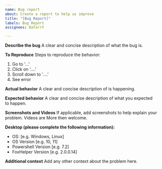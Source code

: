 ```yaml
---
name: Bug report
about: Create a report to help us improve
title: "[Bug Report]"
labels: Bug Report
assignees: BaTarrY

---
```


**Describe the bug**
A clear and concise description of what the bug is.

**To Reproduce**
Steps to reproduce the behavior:
1. Go to '...'
2. Click on '....'
3. Scroll down to '....'
4. See error

**Actual behavior**
A clear and concise description of is happening.

**Expected behavior**
A clear and concise description of what you expected to happen.

**Screenshots and Videos**
If applicable, add screenshots to help explain your problem.
Videos are More then welcome.

**Desktop (please complete the following information):**
 - OS: [e.g. Windows, Linux]
 - OS Version [e.g. 10, 11]
 - Powershell Version [e.g. 7.2]
 - FoxHelper Version [e.g. 2.0.0.14]


**Additional context**
Add any other context about the problem here.
